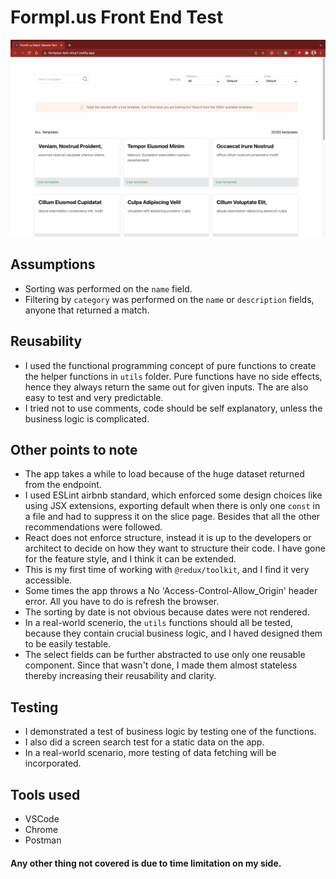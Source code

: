 # Formpl.us Front End Test 

![Screenshot](https://raw.githubusercontent.com/avoajaugochukwu/formplus-test/master/public/Screenshot.png)

## Assumptions 
- Sorting was performed on the `name` field.
- Filtering by `category` was performed on the `name` or `description` fields, anyone that returned a match.
  
## Reusability
- I used the functional programming concept of pure functions to create the helper functions in `utils` folder. Pure functions have no side effects, hence they always return the same out for given inputs. The are also easy to test and very predictable.
- I tried not to use comments, code should be self explanatory, unless the business logic is complicated.

## Other points to note
- The app takes a while to load because of the huge dataset returned from the endpoint.
- I used ESLint airbnb standard, which enforced some design choices like using JSX extensions, exporting default when there is only one `const` in a file and had to suppress it on the slice page. Besides that all the other recommendations were followed.
- React does not enforce structure, instead it is up to the developers or architect to decide on how they want to structure their code. I have gone for the feature style, and I think it can be extended. 
- This is my first time of working with `@redux/toolkit`, and I find it very accessible.
- Some times the app throws a No 'Access-Control-Allow_Origin' header error. All you have to do is refresh the browser.
- The sorting by date is not obvious because dates were not rendered.
- In a real-world scenerio, the `utils` functions should all be tested, because they contain crucial business logic, and I haved designed them to be easily testable.
- The select fields can be further abstracted to use only one reusable component. Since that wasn't done, I made them almost stateless thereby increasing their reusability and clarity.

## Testing
- I demonstrated a test of business logic by testing one of the functions.
- I also did a screen search test for a static data on the app.
- In a real-world scenario, more testing of data fetching will be incorporated.

## Tools used
- VSCode
- Chrome
- Postman

#### Any other thing not covered is due to time limitation on my side.